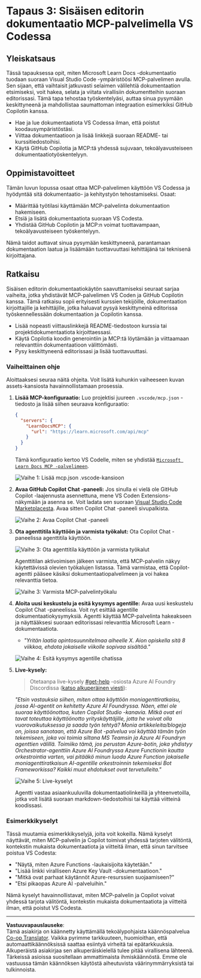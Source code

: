<!--
CO_OP_TRANSLATOR_METADATA:
{
  "original_hash": "db532b1ec386c9ce38c791653dc3c881",
  "translation_date": "2025-07-14T06:52:55+00:00",
  "source_file": "09-CaseStudy/docs-mcp/solution/scenario3/README.md",
  "language_code": "fi"
}
-->
# Tapaus 3: Sisäisen editorin dokumentaatio MCP-palvelimella VS Codessa

## Yleiskatsaus

Tässä tapauksessa opit, miten Microsoft Learn Docs -dokumentaatio tuodaan suoraan Visual Studio Code -ympäristöösi MCP-palvelimen avulla. Sen sijaan, että vaihtaisit jatkuvasti selaimen välilehtiä dokumentaation etsimiseksi, voit hakea, selata ja viitata virallisiin dokumentteihin suoraan editorissasi. Tämä tapa tehostaa työskentelyäsi, auttaa sinua pysymään keskittyneenä ja mahdollistaa saumattoman integraation esimerkiksi GitHub Copilotin kanssa.

- Hae ja lue dokumentaatiota VS Codessa ilman, että poistut koodausympäristöstäsi.
- Viittaa dokumentaatioon ja lisää linkkejä suoraan README- tai kurssitiedostoihisi.
- Käytä GitHub Copilotia ja MCP:tä yhdessä sujuvaan, tekoälyavusteiseen dokumentaatiotyöskentelyyn.

## Oppimistavoitteet

Tämän luvun lopussa osaat ottaa MCP-palvelimen käyttöön VS Codessa ja hyödyntää sitä dokumentaatio- ja kehitystyön tehostamiseksi. Osaat:

- Määrittää työtilasi käyttämään MCP-palvelinta dokumentaation hakemiseen.
- Etsiä ja lisätä dokumentaatiota suoraan VS Codesta.
- Yhdistää GitHub Copilotin ja MCP:n voimat tuottavampaan, tekoälyavusteiseen työskentelyyn.

Nämä taidot auttavat sinua pysymään keskittyneenä, parantamaan dokumentaation laatua ja lisäämään tuottavuuttasi kehittäjänä tai teknisenä kirjoittajana.

## Ratkaisu

Sisäisen editorin dokumentaatiokäytön saavuttamiseksi seuraat sarjaa vaiheita, jotka yhdistävät MCP-palvelimen VS Coden ja GitHub Copilotin kanssa. Tämä ratkaisu sopii erityisesti kurssien tekijöille, dokumentaation kirjoittajille ja kehittäjille, jotka haluavat pysyä keskittyneinä editorissa työskennellessään dokumentaation ja Copilotin kanssa.

- Lisää nopeasti viittauslinkkejä README-tiedostoon kurssia tai projektidokumentaatiota kirjoittaessasi.
- Käytä Copilotia koodin generointiin ja MCP:tä löytämään ja viittaamaan relevanttiin dokumentaatioon välittömästi.
- Pysy keskittyneenä editorissasi ja lisää tuottavuuttasi.

### Vaiheittainen ohje

Aloittaaksesi seuraa näitä ohjeita. Voit lisätä kuhunkin vaiheeseen kuvan assets-kansiosta havainnollistamaan prosessia.

1. **Lisää MCP-konfiguraatio:**
   Luo projektisi juureen `.vscode/mcp.json` -tiedosto ja lisää siihen seuraava konfiguraatio:
   ```json
   {
     "servers": {
       "LearnDocsMCP": {
         "url": "https://learn.microsoft.com/api/mcp"
       }
     }
   }
   ```
   Tämä konfiguraatio kertoo VS Codelle, miten se yhdistää [`Microsoft Learn Docs MCP -palvelimeen`](https://github.com/MicrosoftDocs/mcp).
   
   ![Vaihe 1: Lisää mcp.json .vscode-kansioon](../../../../../../translated_images/step1-mcp-json.c06a007fccc3edfaf0598a31903c9ec71476d9fd3ae6c1b2b4321fd38688ca4b.fi.png)
    
2. **Avaa GitHub Copilot Chat -paneeli:**
   Jos sinulla ei vielä ole GitHub Copilot -laajennusta asennettuna, mene VS Coden Extensions-näkymään ja asenna se. Voit ladata sen suoraan [Visual Studio Code Marketplacesta](https://marketplace.visualstudio.com/items?itemName=GitHub.copilot-chat). Avaa sitten Copilot Chat -paneeli sivupalkista.

   ![Vaihe 2: Avaa Copilot Chat -paneeli](../../../../../../translated_images/step2-copilot-panel.f1cc86e9b9b8cd1a85e4df4923de8bafee4830541ab255e3c90c09777fed97db.fi.png)

3. **Ota agenttitila käyttöön ja varmista työkalut:**
   Ota Copilot Chat -paneelissa agenttitila käyttöön.

   ![Vaihe 3: Ota agenttitila käyttöön ja varmista työkalut](../../../../../../translated_images/step3-agent-mode.cdc32520fd7dd1d149c3f5226763c1d85a06d3c041d4cc983447625bdbeff4d4.fi.png)

   Agenttitilan aktivoimisen jälkeen varmista, että MCP-palvelin näkyy käytettävissä olevien työkalujen listassa. Tämä varmistaa, että Copilot-agentti pääsee käsiksi dokumentaatiopalvelimeen ja voi hakea relevanttia tietoa.
   
   ![Vaihe 3: Varmista MCP-palvelintyökalu](../../../../../../translated_images/step3-verify-mcp-tool.76096a6329cbfecd42888780f322370a0d8c8fa003ed3eeb7ccd23f0fc50c1ad.fi.png)
4. **Aloita uusi keskustelu ja esitä kysymys agentille:**
   Avaa uusi keskustelu Copilot Chat -paneelissa. Voit nyt esittää agentille dokumentaatiokysymyksiä. Agentti käyttää MCP-palvelinta hakeakseen ja näyttääksesi suoraan editorissasi relevanttia Microsoft Learn -dokumentaatiota.

   - *"Yritän laatia opintosuunnitelmaa aiheelle X. Aion opiskella sitä 8 viikkoa, ehdota jokaiselle viikolle sopivaa sisältöä."*

   ![Vaihe 4: Esitä kysymys agentille chatissa](../../../../../../translated_images/step4-prompt-chat.12187bb001605efc5077992b621f0fcd1df12023c5dce0464f8eb8f3d595218f.fi.png)

5. **Live-kysely:**

   > Otetaanpa live-kysely [#get-help](https://discord.gg/D6cRhjHWSC) -osiosta Azure AI Foundry Discordissa ([katso alkuperäinen viesti](https://discord.com/channels/1113626258182504448/1385498306720829572)):
   
   *"Etsin vastauksia siihen, miten ottaa käyttöön moniagenttiratkaisu, jossa AI-agentit on kehitetty Azure AI Foundryssa. Näen, ettei ole suoraa käyttöönottoa, kuten Copilot Studio -kanavia. Mitkä ovat eri tavat toteuttaa käyttöönotto yrityskäyttäjille, jotta he voivat olla vuorovaikutuksessa ja saada työn tehtyä?
Monia artikkeleita/blogeja on, joissa sanotaan, että Azure Bot -palvelua voi käyttää tämän työn tekemiseen, joka voi toimia siltana MS Teamsin ja Azure AI Foundryn agenttien välillä. Toimiiko tämä, jos perustan Azure-botin, joka yhdistyy Orchestrator-agenttiin Azure AI Foundryssa Azure Functionin kautta orkestrointia varten, vai pitääkö minun luoda Azure Function jokaiselle moniagenttiratkaisun AI-agentille orkestroinnin tekemiseksi Bot Frameworkissa? Kaikki muut ehdotukset ovat tervetulleita."*

   ![Vaihe 5: Live-kyselyt](../../../../../../translated_images/step5-live-queries.49db3e4a50bea27327e3cb18c24d263b7d134930d78e7392f9515a1c00264a7f.fi.png)

   Agentti vastaa asiaankuuluvilla dokumentaatiolinkeillä ja yhteenvetoilla, jotka voit lisätä suoraan markdown-tiedostoihisi tai käyttää viitteinä koodissasi.
   
### Esimerkkikyselyt

Tässä muutamia esimerkkikyselyjä, joita voit kokeilla. Nämä kyselyt näyttävät, miten MCP-palvelin ja Copilot toimivat yhdessä tarjoten välitöntä, kontekstin mukaista dokumentaatiota ja viitteitä ilman, että sinun tarvitsee poistua VS Codesta:

- "Näytä, miten Azure Functions -laukaisijoita käytetään."
- "Lisää linkki viralliseen Azure Key Vault -dokumentaatioon."
- "Mitkä ovat parhaat käytännöt Azure-resurssien suojaamiseen?"
- "Etsi pikaopas Azure AI -palveluihin."

Nämä kyselyt havainnollistavat, miten MCP-palvelin ja Copilot voivat yhdessä tarjota välitöntä, kontekstin mukaista dokumentaatiota ja viitteitä ilman, että poistut VS Codesta.

---

**Vastuuvapauslauseke**:  
Tämä asiakirja on käännetty käyttämällä tekoälypohjaista käännöspalvelua [Co-op Translator](https://github.com/Azure/co-op-translator). Vaikka pyrimme tarkkuuteen, huomioithan, että automaattikäännöksissä saattaa esiintyä virheitä tai epätarkkuuksia. Alkuperäistä asiakirjaa sen alkuperäiskielellä tulee pitää virallisena lähteenä. Tärkeissä asioissa suositellaan ammattimaista ihmiskäännöstä. Emme ole vastuussa tämän käännöksen käytöstä aiheutuvista väärinymmärryksistä tai tulkinnoista.